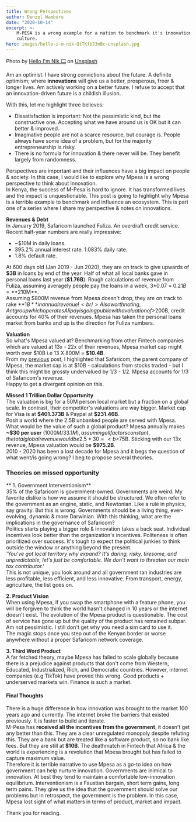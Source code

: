```yaml
---
title: Wrong Perspectives
author: Denzel Wamburu
date: "2020-10-14"
excerpt: >-
    M-PESA is a wrong example for a nation to benchmark it's innovation & startup
    culture.
hero: images/hello-i-m-nik-QtTKfb23nBc-unsplash.jpg
---
```


Photo by <a href="https://unsplash.com/@helloimnik?utm_source=unsplash&amp;utm_medium=referral&amp;utm_content=creditCopyText">Hello I'm Nik 🎞</a> on <a href="https://unsplash.com/?utm_source=unsplash&amp;utm_medium=referral&amp;utm_content=creditCopyText">Unsplash</a>

Am an optimist. I have strong convictions about the future. A definite optimism; where **innovations** will give us a better, prosperous, freer & longer lives. Am actively working on a better future. I refuse to accept that an innovation-driven future is a childish illusion.

With this, let me highlight three believes:

-   Dissatisfaction is important: Not the pessimistic kind, but the constructive one. Accepting what we have around us is OK but it can better & improved.
-   Imaginative people are not a scarce resource, but courage is. People always have some idea of a problem, but for the majority entrepreneurship is risky.
-   There is no formula for innovation & there never will be. They benefit largely from randomness.

Perspectives are important and their influences have a big impact on people & society. In this case, I would like to explore why Mpesa is a wrong perspective to think about innovation. <br/>
In Kenya, the success of M-Pesa is hard to ignore. It has transformed lives and the impact is unquestionable. This post is going to highlight why Mpesa is a terrible example to benchmark and influence an ecosystem.
This is part one of a series where I share my perspective & notes on innovations.

**Revenues & Debt** <br/>
In January 2019, Safaricom launched Fuliza. An overdraft credit service. Recent half-year numbers are really impressive:

-   ~\$10M in daily loans.
-   395.2% annual interest rate. 1.083% daily rate.
-   1.8% default rate.

At 600 days old (Jan 2019 - Jun 2020), they are on track to give upwards of **\$3B** in loans by end of the year. Half of what all local banks gave in personal loans last year (**\$1.76B**). Rough calculations of revenue from Fuliza, assuming averagely people pay the loans in a week, 3\*0.07 = $0.21B = **$210M**. <br/>Assuming \$800M revenue from Mpesa doesn't drop, they are on track to rake **$1B** in annual revenue! <br/>
Also worth noting, Ant group which operates Alipay is going public with a valuation of >$200B, credit accounts for 40% of their revenues. Mpesa has taken the personal loans market from banks and up is the direction for Fuliza numbers.

**Valuation** <br/>
So what's Mpesa valued at? Benchmarking from other Fintech companies which are valued at 13x - 22x of their revenues, Mpesa market cap might worth over $10B i.e 13 X 800M = **\$10.4B**. <br/>
From my [previous](https://wamburu.codes/Platforming-the-future:-Safaricom) post, I highlighted that Safaricom, the parent company of Mpesa, the market cap is at \$10B - calculations from stocks traded - but I think this might be grossly undervalued by 1/3 - 1/2. Mpesa accounts for 1/3 of Safaricom's revenue. <br/>Happy to get a divergent opinion on this.

**Missed 1 Trillion Dollar Opportunity** <br/>
The valuation is big for a 50M person local market but a fraction on a global scale. In contrast, their competitor's valuations are way bigger. Market cap for Visa is at **\$401.373B** & Paypal at **\$231.46B**. <br/>
Posit a world where the 2.5B unbanked people are served with Mpesa. What would be the value of such a global product?
Mpesa annually makes **~\$30 per user** ($1000M/33.1M), assuming all factors constant, the total global revenue would be 2.5 * 30 = <b>$75B</b>. Sticking with our 13x revenue, Mpesa valuation would be <b>\$975.2B</b>. <br/>
2010 - 2020 has been a lost decade for Mpesa and it begs the question of what went/is going wrong? I beg to propose several theories.

### Theories on missed opportunity

** 1. Government Interventionism** <br/>
35% of the Safaricom is government-owned. Governments are weird. My favorite dislike is how we assume it should be structured. We often refer to the government as an engine, static, and Newtonian. Like a rule in physics, say gravity. But this is wrong. Governments should be a living thing, ever-evolving, dynamic & more Darwinian. With this thinking, what are the implications in the governance of Safaricom? <br/>
Politics starts playing a bigger role & innovation takes a back seat. Individual incentives look better than the organization's incentives. Politeness is often prioritized over success. It's tough to expect the political junkies to think outside the window or anything beyond the present. <br/>
_'You've got local territory why expand? It's daring, risky, tiresome, and unpredictable, let's just be comfortable. We don't want to threaten our main tax contributor.'_ <br/>
This is not unique, you look around and all government ran industries are less profitable, less efficient, and less innovative. From transport, energy, agriculture, the list goes on.

**2. Product Vision** <br/>
When using Mpesa, if you swap the smartphone with a feature phone, you will be forgiven to think the world hasn't changed in 10 years or the internet doesn't exist. The evolution of the Mpesa product is questionable. The cost of service has gone up but the quality of the product has remained subpar. Am not pessimistic.
I still don't get why you need a sim card to use it. <br/>
The magic stops once you step out of the Kenyan border or worse anywhere without a proper Safaricom network coverage.

**3. Third Word Product** <br/>
A far fetched theory, maybe Mpesa has failed to scale globally because there is a prejudice against products that don't come from Western, Educated, Industrialized, Rich, and Democratic countries. However, internet companies (e.g TikTok) have proved this wrong. Good products + underserved markets win. Finance is such a market.

#### Final Thoughts

There is a huge difference in how innovation was brought to the market 100 years ago and currently. The internet broke the barriers that existed previously. It is faster to build and iterate. <br/>
M-Pesa has **received all the incentives from the government**, it doesn't get any better than this. They are a clear unregulated monopoly despite refuting this. They are a bank but are treated like a software product, so no bank like fees. But they are still at **\$10B**. The deathmatch in Fintech that Africa & the world is experiencing is a revolution that Mpesa brought but has failed to capture maximum value. <br/>
Therefore it is terrible narrative to use Mpesa as a go-to idea on how government can help nurture innovation. Governments are inimical to innovation. At best they tend to maintain a comfortable low-innovation equilibrium. Interventionism is a Faustian bargain, short term gains, long term pains. They give us the idea that the government should solve our problems but in retrospect, the government is the problem. In this case, Mpesa lost sight of what matters in terms of product, market and impact.

Thank you for reading.
